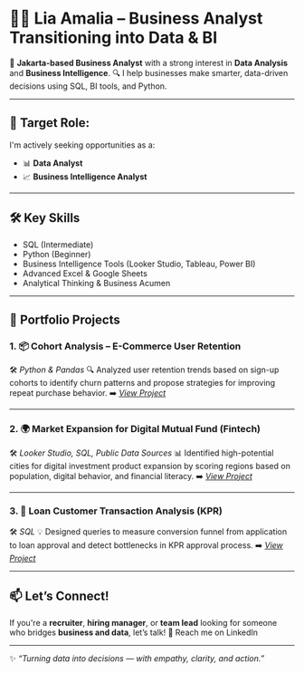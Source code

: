 # 👩‍💻 Lia Amalia – Business Analyst Transitioning into Data & BI

🎯 **Jakarta-based Business Analyst** with a strong interest in **Data Analysis** and **Business Intelligence**.
🔍 I help businesses make smarter, data-driven decisions using SQL, BI tools, and Python.

---

## 🚀 Target Role:

I'm actively seeking opportunities as a:

* 📊 **Data Analyst**
* 📈 **Business Intelligence Analyst**

---

## 🛠️ Key Skills

* SQL (Intermediate)
* Python (Beginner)
* Business Intelligence Tools (Looker Studio, Tableau, Power BI)
* Advanced Excel & Google Sheets
* Analytical Thinking & Business Acumen

---

## 📂 Portfolio Projects

### 1. 📦 **Cohort Analysis – E-Commerce User Retention**

🛠️ *Python & Pandas*
🔍 Analyzed user retention trends based on sign-up cohorts to identify churn patterns and propose strategies for improving repeat purchase behavior.
➡️ *[View Project](#)*

---

### 2. 🌍 **Market Expansion for Digital Mutual Fund (Fintech)**

🛠️ *Looker Studio, SQL, Public Data Sources*
📊 Identified high-potential cities for digital investment product expansion by scoring regions based on population, digital behavior, and financial literacy.
➡️ *[View Project](#)*

---

### 3. 🏦 **Loan Customer Transaction Analysis (KPR)**

🛠️ *SQL*
💡 Designed queries to measure conversion funnel from application to loan approval and detect bottlenecks in KPR approval process.
➡️ *[View Project](#)*

---

## 📫 Let’s Connect!

If you're a **recruiter**, **hiring manager**, or **team lead** looking for someone who bridges **business and data**, let’s talk!
📧 Reach me on LinkedIn

---

✨ *“Turning data into decisions — with empathy, clarity, and action.”*
